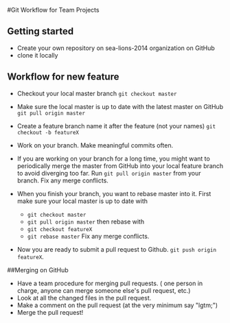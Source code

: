#Git Workflow for Team Projects

## Getting started
* Create your own repository on sea-lions-2014 organization on GitHub
* clone it locally

## Workflow for new feature
* Checkout your local master branch `git checkout master`
* Make sure the local master is up to date with the latest master on GitHub `git pull origin master`
* Create a feature branch name it after the feature (not your names)  `git checkout -b featureX`
* Work on your branch.  Make meaningful commits often.  
* If you are working on your branch for a long time, you might want to periodically merge the master from GitHub into your local feature branch to avoid diverging too far. Run  `git pull origin master` from your branch.  Fix any merge conflicts.
* When you finish your branch, you want to rebase master into it.  First make sure your local master is up to date with 
  * `git checkout master`
  * `git pull origin master` 
then rebase with 
  * `git checkout featureX` 
  * `git rebase master` 
Fix any merge conflicts.

* Now you are ready to submit a pull request to Github.  `git push origin featureX`.

##Merging on GitHub
* Have a team procedure for merging pull requests.  ( one person in charge, anyone can merge someone else's pull request, etc.)
* Look at all the changed files in the pull request. 
* Make a comment on the pull request (at the very minimum say "lgtm;")
* Merge the pull request!
